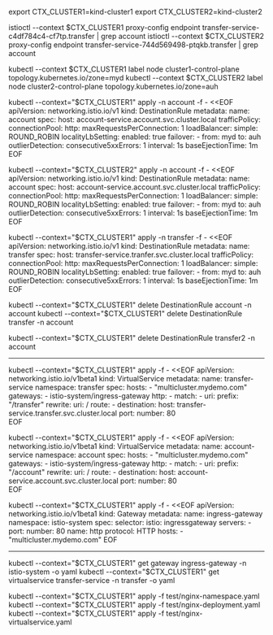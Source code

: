 export CTX_CLUSTER1=kind-cluster1
export CTX_CLUSTER2=kind-cluster2

istioctl --context $CTX_CLUSTER1 proxy-config endpoint transfer-service-c4df784c4-cf7tp.transfer | grep account
istioctl --context $CTX_CLUSTER2 proxy-config endpoint transfer-service-744d569498-ptqkb.transfer | grep account

kubectl --context $CTX_CLUSTER1 label node cluster1-control-plane topology.kubernetes.io/zone=myd
kubectl --context $CTX_CLUSTER2 label node cluster2-control-plane topology.kubernetes.io/zone=auh


kubectl --context="$CTX_CLUSTER1" apply -n account -f - <<EOF
apiVersion: networking.istio.io/v1
kind: DestinationRule
metadata:
  name: account
spec:
  host: account-service.account.svc.cluster.local
  trafficPolicy:
    connectionPool:
      http:
        maxRequestsPerConnection: 1
    loadBalancer:
      simple: ROUND_ROBIN
      localityLbSetting:
        enabled: true
        failover:
          - from: myd
            to: auh
    outlierDetection:
      consecutive5xxErrors: 1
      interval: 1s
      baseEjectionTime: 1m
EOF

kubectl --context="$CTX_CLUSTER2" apply -n account -f - <<EOF
apiVersion: networking.istio.io/v1
kind: DestinationRule
metadata:
  name: account
spec:
  host: account-service.account.svc.cluster.local
  trafficPolicy:
    connectionPool:
      http:
        maxRequestsPerConnection: 1
    loadBalancer:
      simple: ROUND_ROBIN
      localityLbSetting:
        enabled: true
        failover:
          - from: myd
            to: auh
    outlierDetection:
      consecutive5xxErrors: 1
      interval: 1s
      baseEjectionTime: 1m
EOF

kubectl --context="$CTX_CLUSTER1" apply -n transfer -f - <<EOF
apiVersion: networking.istio.io/v1
kind: DestinationRule
metadata:
  name: transfer
spec:
  host: transfer-service.tranfer.svc.cluster.local
  trafficPolicy:
    connectionPool:
      http:
        maxRequestsPerConnection: 1
    loadBalancer:
      simple: ROUND_ROBIN
      localityLbSetting:
        enabled: true
        failover:
          - from: myd
            to: auh
    outlierDetection:
      consecutive5xxErrors: 1
      interval: 1s
      baseEjectionTime: 1m
EOF


kubectl --context="$CTX_CLUSTER1" delete DestinationRule account -n account
kubectl --context="$CTX_CLUSTER1" delete DestinationRule transfer -n account

kubectl --context="$CTX_CLUSTER1" delete DestinationRule transfer2 -n account



---------------------


kubectl --context="$CTX_CLUSTER1" apply -f - <<EOF
apiVersion: networking.istio.io/v1beta1
kind: VirtualService
metadata:
  name: transfer-service
  namespace: transfer
spec:
  hosts:
    - "multicluster.mydemo.com" 
  gateways:
    - istio-system/ingress-gateway
  http:
    - match:
        - uri:
            prefix: "/transfer"
      rewrite:
        uri: /
      route:
        - destination:
            host: transfer-service.transfer.svc.cluster.local
            port:
              number: 80     
EOF

kubectl --context="$CTX_CLUSTER1" apply -f - <<EOF
apiVersion: networking.istio.io/v1beta1
kind: VirtualService
metadata:
  name: account-service
  namespace: account
spec:
  hosts:
    - "multicluster.mydemo.com" 
  gateways:
    - istio-system/ingress-gateway
  http:
    - match:
        - uri:
            prefix: "/account"
      rewrite:
        uri: /
      route:
        - destination:
            host: account-service.account.svc.cluster.local
            port:
              number: 80     
EOF


kubectl --context="$CTX_CLUSTER1" apply -f - <<EOF
apiVersion: networking.istio.io/v1beta1
kind: Gateway
metadata:
  name: ingress-gateway
  namespace: istio-system
spec:
  selector:
    istio: ingressgateway 
  servers:
    - port:
        number: 80
        name: http
        protocol: HTTP
      hosts:
        - "multicluster.mydemo.com" 
EOF


--------------

kubectl --context="$CTX_CLUSTER1" get gateway ingress-gateway -n istio-system -o yaml
kubectl --context="$CTX_CLUSTER1" get virtualservice transfer-service -n transfer -o yaml

kubectl --context="$CTX_CLUSTER1" apply -f test/nginx-namespace.yaml
kubectl --context="$CTX_CLUSTER1" apply -f test/nginx-deployment.yaml
kubectl --context="$CTX_CLUSTER1" apply -f test/nginx-virtualservice.yaml

